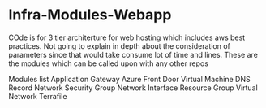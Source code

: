 # Infra-Modules-Webapp
COde is for 3 tier architerture for web hosting which includes aws best practices. Not going to explain in depth about the consideration of parameters since that would take consume lot of time and lines.
These are the modules which can be called upon with any other repos

Modules list
Application Gateway
Azure Front Door
Virtual Machine
DNS Record
Network Security Group
Network Interface
Resource Group
Virtual Network
Terrafile
